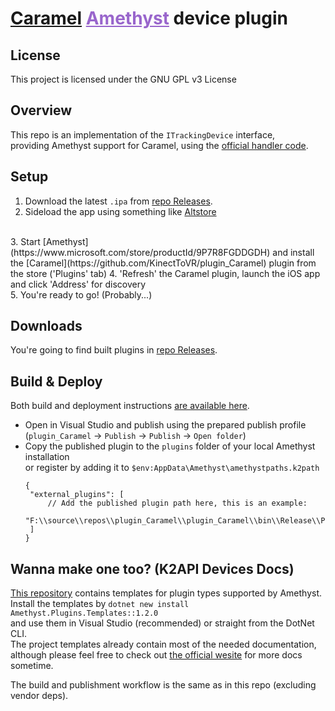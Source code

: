 <h1 dir=auto>
<a href="https://github.com/MochiDoesVR/Caramel-For-VRChat">Caramel</a>
<a style="color:#9966cc;" href="https://github.com/KinectToVR/Amethyst">Amethyst</a>
<text>device plugin</text>
</h1>

## **License**
This project is licensed under the GNU GPL v3 License 

## **Overview**
This repo is an implementation of the `ITrackingDevice` interface,  
providing Amethyst support for Caramel, using the [official handler code](https://github.com/MochiDoesVR/Caramel-For-VRChat).  

## **Setup**

1. Download the latest `.ipa` from [repo Releases](https://github.com/KinectToVR/plugin_Caramel/releases/latest).
2. Sideload the app using something like [Altstore](https://altstore.io)  
<br>
3. Start [Amethyst](https://www.microsoft.com/store/productId/9P7R8FGDDGDH) and install the [Caramel](https://github.com/KinectToVR/plugin_Caramel) plugin from the store ('Plugins' tab)
4. 'Refresh' the Caramel plugin, launch the iOS app and click 'Address' for discovery  
<br>
5. You're ready to go! (Probably...)

## **Downloads**
You're going to find built plugins in [repo Releases](https://github.com/KinectToVR/plugin_Caramel/releases/latest).

## **Build & Deploy**
Both build and deployment instructions [are available here](https://github.com/KinectToVR/plugin_Caramel/blob/master/.github/workflows/build.yml).
 - Open in Visual Studio and publish using the prepared publish profile  
   (`plugin_Caramel` → `Publish` → `Publish` → `Open folder`)
 - Copy the published plugin to the `plugins` folder of your local Amethyst installation  
   or register by adding it to `$env:AppData\Amethyst\amethystpaths.k2path`
   ```jsonc
   {
    "external_plugins": [
        // Add the published plugin path here, this is an example:
        "F:\\source\\repos\\plugin_Caramel\\plugin_Caramel\\bin\\Release\\Publish"
    ]
   }
   ```

## **Wanna make one too? (K2API Devices Docs)**
[This repository](https://github.com/KinectToVR/Amethyst.Plugins.Templates) contains templates for plugin types supported by Amethyst.<br>
Install the templates by `dotnet new install Amethyst.Plugins.Templates::1.2.0`  
and use them in Visual Studio (recommended) or straight from the DotNet CLI.  
The project templates already contain most of the needed documentation,  
although please feel free to check out [the official wesite](https://docs.k2vr.tech/) for more docs sometime.

The build and publishment workflow is the same as in this repo (excluding vendor deps).  